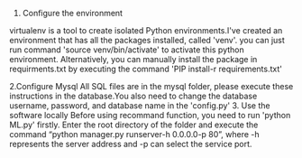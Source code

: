 1. Configure the environment

virtualenv is a tool to create isolated Python environments.I've created an environment that has all the packages installed, 
called 'venv'. you can just run command 'source venv/bin/activate' to activate this python environment. Alternatively, you can manually install the package in requirments.txt by executing the command 'PIP install-r requirements.txt'

2.Configure Mysql
All SQL files are in the mysql folder, please execute these instructions in the database.You also need to change the database username, password, and database name in the 'config.py' 
3. Use the software locally
Before using recommand function, you need to run 'python ML.py' firstly. 
Enter the root directory of the folder and execute the command “python manager.py runserver-h 0.0.0.0-p 80”, where -h represents the server address and -p can select the service port.
